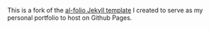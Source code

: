 This is a fork of the [al-folio Jekyll template](https://github.com/alshedivat/al-folio) I created to serve as my personal portfolio to host on Github Pages.
